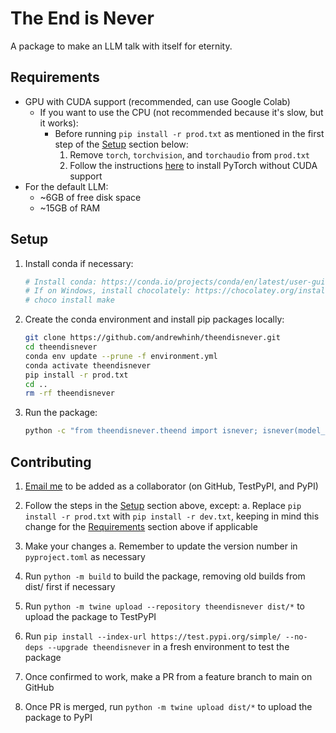 # The End is Never

A package to make an LLM talk with itself for eternity.

## Requirements

- GPU with CUDA support (recommended, can use Google Colab)
  - If you want to use the CPU (not recommended because it's slow, but it works):
    - Before running `pip install -r prod.txt` as mentioned in the first step of the [Setup](#setup) section below:
      1. Remove `torch`, `torchvision`, and `torchaudio` from `prod.txt`
      1. Follow the instructions [here](https://pytorch.org/get-started/locally/) to install PyTorch without CUDA support
- For the default LLM:
  - ~6GB of free disk space
  - ~15GB of RAM

## Setup

1. Install conda if necessary:

    ```bash
    # Install conda: https://conda.io/projects/conda/en/latest/user-guide/install/index.html#regular-installation
    # If on Windows, install chocolately: https://chocolatey.org/install. Then, run:
    # choco install make
    ```

1. Create the conda environment and install pip packages locally:

    ```bash
    git clone https://github.com/andrewhinh/theendisnever.git
    cd theendisnever
    conda env update --prune -f environment.yml
    conda activate theendisnever
    pip install -r prod.txt
    cd ..
    rm -rf theendisnever
    ```

1. Run the package:

   ```bash
   python -c "from theendisnever.theend import isnever; isnever(model_name='Fredithefish/ScarletPajama-3B-HF', prompt='THE END IS NEVER THE END IS NEVER ', max_memory_ratio=0.25)"
   ```

## Contributing

1. [Email me](ajhinh@gmail.com) to be added as a collaborator (on GitHub, TestPyPI, and PyPI)
1. Follow the steps in the [Setup](#setup) section above, except:
  a. Replace `pip install -r prod.txt` with `pip install -r dev.txt`, keeping in mind this change for the [Requirements](#requirements) section above if applicable
1. Make your changes
  a. Remember to update the version number in `pyproject.toml` as necessary

1. Run `python -m build` to build the package, removing old builds from dist/ first if necessary
1. Run `python -m twine upload --repository theendisnever dist/*` to upload the package to TestPyPI
1. Run `pip install --index-url https://test.pypi.org/simple/ --no-deps --upgrade theendisnever` in a fresh environment to test the package
1. Once confirmed to work, make a PR from a feature branch to main on GitHub
1. Once PR is merged, run `python -m twine upload dist/*` to upload the package to PyPI
